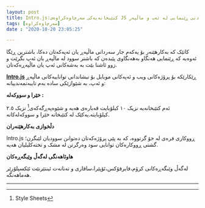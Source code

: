```yaml
---
layout: post
title: Intro.js:کتێبخانەیەکی سەرچاوەکراوەی JS بۆ دروستکردنی ڕێنمایی لە ئەپ و ماڵپەر 
tags: [سەرچاوەکراوە]
date : "2020-10-20 23:05:25"

---
```


کاتێک کە بەکارهێنەر بۆ یەکەم جار سەردانی ماڵپەڕ یان ئەپەکەتان دەکا، باشترین ڕێگا ئەوەیە کە ڕێنمایی هەنگاو بەهەنگاوی پێبدەن کە باشتر سوود لە ماڵپەڕ یان ئەپ بگرێت و زوو ئاشنا بێت بە بەشەکانی ئەپ یان ماڵپەڕەکەتان.

**[Intro.js](https://introjs.com/)**  ڕێکارێکە بۆ پرۆژەکانی ویب و ئەپەکانی موبایل بۆ نیشاندانی تواناییەکانی ماڵپەڕ و ئەپ، بە شێوازێکی سادە  بەم تایبەتمەندییانە:

**خێرا و سووکەلە :**

ئەم کتێبخانەیە نزیک ١٠ کیلۆبایت قەبارەی هەیە و شێوەپەڕگەکەی[^١] نزیک ٢.٥ کیلۆبایتە.یەکێک لە کتێبخانە خێرا و سووکەلەکانە.

**دڵخوازی بەکارهێنەران**

Intro.js  ڕووکاری فرەی لە خۆ گرتووە، کە بە پێی پرۆژەکەتان دەتوانن سوودیان لێبگرن؛گشتی ڕووکارەکان توانایی سود وەرگرتن لە مشک و تختەکلیلیان هەیە.

**هاوئاهەنگی لەگەڵ وێبگەڕەکان**

لەگەڵ وێبگەڕەکانی کرۆم،فایرفۆکس،ئۆپێرا،سافاری و تەنانەت ئینتێرنێت ئێکسپلۆرێر هەماهەنگە.



---

[^١]: Style Sheets

